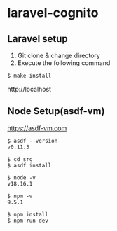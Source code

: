 # laravel-cognito

## Laravel setup

1. Git clone & change directory
2. Execute the following command

```bash
$ make install
```

http://localhost

## Node Setup(asdf-vm)

https://asdf-vm.com

```
$ asdf --version
v0.11.3

$ cd src
$ asdf install

$ node -v
v18.16.1

$ npm -v
9.5.1
```

```
$ npm install
$ npm run dev
```
